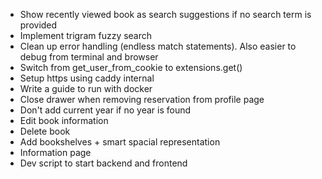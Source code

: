 - Show recently viewed book as search suggestions if no search term is provided
- Implement trigram fuzzy search
- Clean up error handling (endless match statements). Also easier to debug from terminal and browser
- Switch from get_user_from_cookie to extensions.get<Session>()
- Setup https using caddy internal
- Write a guide to run with docker
- Close drawer when removing reservation from profile page
- Don't add current year if no year is found
- Edit book information
- Delete book
- Add bookshelves + smart spacial representation
- Information page
- Dev script to start backend and frontend
